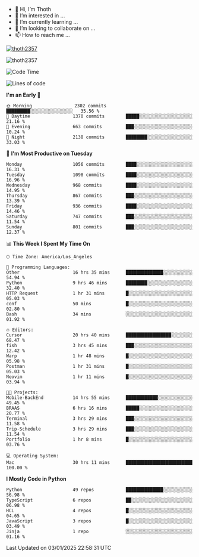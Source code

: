 <!---
thoth2357/thoth2357 is a ✨ special ✨ repository because its `README.md` (this file) appears on your GitHub profile.
You can click the Preview link to take a look at your changes.
--->

- 👋 Hi, I’m Thoth
- 👀 I’m interested in ...
- 🌱 I’m currently learning ...
- 💞️ I’m looking to collaborate on ...
- 📫 How to reach me ...


<p align="left"> <a href="https://github.com/ryo-ma/github-profile-trophy"><img src="https://github-profile-trophy.vercel.app/?username=thoth2357&theme=gruvbox&no-bg=true&no-frame=false&title=MultiLanguage,Commits,Repositories,Stars,Followers,PullRequest,Reviews,Issues" alt="thoth2357" /></a> </p>

<p align="left"> <img src="https://komarev.com/ghpvc/?username=thoth2357&label=Profile%20views&color=0e75b6&style=flat" alt="thoth2357" /> </p>

<!--START_SECTION:waka-->
![Code Time](http://img.shields.io/badge/Code%20Time-3%2C082%20hrs%2040%20mins-blue)

![Lines of code](https://img.shields.io/badge/From%20Hello%20World%20I%27ve%20Written-30.7%20million%20lines%20of%20code-blue)

**I'm an Early 🐤** 

```text
🌞 Morning                2302 commits        █████████░░░░░░░░░░░░░░░░   35.56 % 
🌆 Daytime                1370 commits        █████░░░░░░░░░░░░░░░░░░░░   21.16 % 
🌃 Evening                663 commits         ███░░░░░░░░░░░░░░░░░░░░░░   10.24 % 
🌙 Night                  2138 commits        ████████░░░░░░░░░░░░░░░░░   33.03 % 
```
📅 **I'm Most Productive on Tuesday** 

```text
Monday                   1056 commits        ████░░░░░░░░░░░░░░░░░░░░░   16.31 % 
Tuesday                  1098 commits        ████░░░░░░░░░░░░░░░░░░░░░   16.96 % 
Wednesday                968 commits         ████░░░░░░░░░░░░░░░░░░░░░   14.95 % 
Thursday                 867 commits         ███░░░░░░░░░░░░░░░░░░░░░░   13.39 % 
Friday                   936 commits         ████░░░░░░░░░░░░░░░░░░░░░   14.46 % 
Saturday                 747 commits         ███░░░░░░░░░░░░░░░░░░░░░░   11.54 % 
Sunday                   801 commits         ███░░░░░░░░░░░░░░░░░░░░░░   12.37 % 
```


📊 **This Week I Spent My Time On** 

```text
🕑︎ Time Zone: America/Los_Angeles

💬 Programming Languages: 
Other                    16 hrs 35 mins      ██████████████░░░░░░░░░░░   54.94 % 
Python                   9 hrs 46 mins       ████████░░░░░░░░░░░░░░░░░   32.40 % 
HTTP Request             1 hr 31 mins        █░░░░░░░░░░░░░░░░░░░░░░░░   05.03 % 
conf                     50 mins             █░░░░░░░░░░░░░░░░░░░░░░░░   02.80 % 
Bash                     34 mins             ░░░░░░░░░░░░░░░░░░░░░░░░░   01.92 % 

🔥 Editors: 
Cursor                   20 hrs 40 mins      █████████████████░░░░░░░░   68.47 % 
fish                     3 hrs 45 mins       ███░░░░░░░░░░░░░░░░░░░░░░   12.42 % 
Warp                     1 hr 48 mins        █░░░░░░░░░░░░░░░░░░░░░░░░   05.98 % 
Postman                  1 hr 31 mins        █░░░░░░░░░░░░░░░░░░░░░░░░   05.03 % 
Neovim                   1 hr 11 mins        █░░░░░░░░░░░░░░░░░░░░░░░░   03.94 % 

🐱‍💻 Projects: 
Mobile-BackEnd           14 hrs 55 mins      ████████████░░░░░░░░░░░░░   49.45 % 
BRAAS                    6 hrs 16 mins       █████░░░░░░░░░░░░░░░░░░░░   20.77 % 
Terminal                 3 hrs 29 mins       ███░░░░░░░░░░░░░░░░░░░░░░   11.58 % 
Trip-Schedule            3 hrs 29 mins       ███░░░░░░░░░░░░░░░░░░░░░░   11.54 % 
Portfolio                1 hr 8 mins         █░░░░░░░░░░░░░░░░░░░░░░░░   03.76 % 

💻 Operating System: 
Mac                      30 hrs 11 mins      █████████████████████████   100.00 % 
```

**I Mostly Code in Python** 

```text
Python                   49 repos            ██████████████░░░░░░░░░░░   56.98 % 
TypeScript               6 repos             ██░░░░░░░░░░░░░░░░░░░░░░░   06.98 % 
HCL                      4 repos             █░░░░░░░░░░░░░░░░░░░░░░░░   04.65 % 
JavaScript               3 repos             █░░░░░░░░░░░░░░░░░░░░░░░░   03.49 % 
Jinja                    1 repo              ░░░░░░░░░░░░░░░░░░░░░░░░░   01.16 % 
```




 Last Updated on 03/01/2025 22:58:31 UTC
<!--END_SECTION:waka-->
<!--![](http://github-profile-summary-cards.vercel.app/api/cards/profile-details?username=thoth2357&theme=2077)

![](http://github-profile-summary-cards.vercel.app/api/cards/stats?username=thoth2357&theme=2077)![](http://github-profile-summary-cards.vercel.app/api/cards/productive-time?username=thoth2357&theme=2077&utcOffset=8) -->
